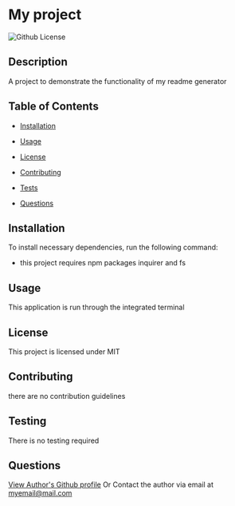 # My project
  ![Github License](https://img.shields.io/badge/License-MIT-important)

  ## Description
  A project to demonstrate the functionality of my readme generator
  
  ## Table of Contents
  
  * [Installation](##installation)
  
  * [Usage](##usage)
  
  * [License](##license)
  
  * [Contributing](##contributing)
  
  * [Tests](##tests)
  
  * [Questions](##questions)
  
  ## Installation
  
  To install necessary dependencies, run the following command:
  
  * this project requires npm packages inquirer and fs
  
  ## Usage
  This application is run through the integrated terminal
  
  ## License
This project is licensed under MIT
  
  ## Contributing
  there are no contribution guidelines
  
  ## Testing
  There is no testing required
  
  ## Questions
  [View Author's Github profile](https://github.com/github_user)
  Or
  Contact the author via email at myemail@mail.com
  